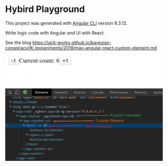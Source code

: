 # Hybird Playground

This project was generated with [Angular CLI](https://github.com/angular/angular-cli) version 8.3.12.

Write logic code with Angular and UI with React.

See the blog https://jack-works.github.io/bayesian-conspiracy/#/./experiments/2019/may-angular-react-custom-element.md

![DOM tree of this experiment](./dom.png)
